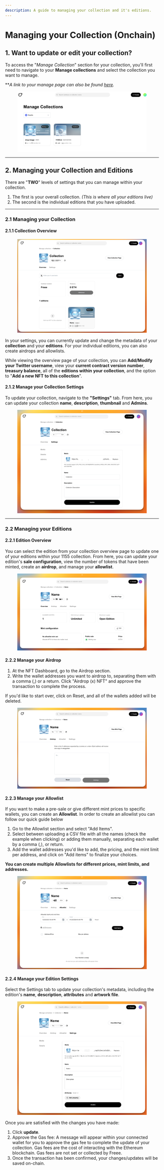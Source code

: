 ```yaml
---
description: A guide to managing your collection and it's editions.
---
```


# Managing your Collection (Onchain)

## 1. Want to update or edit your collection?

To access the "_Manage Collection_" section for your collection, you'll first need to navigate to your **Manage collections** and select the collection you want to manage.

\*\*_A link to your manage page can also be found_ [_here_](https://freee.xyz/manage)_._

<figure><img src="../../.gitbook/assets/image (11) (1).png" alt=""><figcaption></figcaption></figure>

***

## 2. Managing your Collection and Editions

There are "**TWO**" levels of settings that you can manage within your collection.

1. The first is your overall collection. _(This is where all your editions live)_
2. The second is the individual editions that you have uploaded.

***

### 2.1 Managing your Collection

#### 2.1.1 Collection Overview

<figure><img src="../../.gitbook/assets/image (13).png" alt=""><figcaption></figcaption></figure>

In your settings, you can currently update and change the metadata of your **collection** and your **editions**. For your individual editions, you can also create airdrops and allowlists.

While viewing the overview page of your collection, you can **Add/Modify your Twitter username**, view your **current contract version number**, **treasury balance**, all of the **editions within your collection**, and the option to "**Add a new NFT to this collection**".

#### 2.1.2 Manage your Collection Settings

To update your collection, navigate to the **"Settings"** tab. From here, you can update your collection **name**, **description**, **thumbnail** and **Admins**.

<figure><img src="../../.gitbook/assets/image (14).png" alt=""><figcaption></figcaption></figure>

***

### 2.2 Managing your Editions

#### 2.2.1 Edition Overview

You can select the edition from your collection overview page to update one of your editions within your 1155 collection. From here, you can update your edition's **sale configuration**, view the number of tokens that have been minted, create an **airdrop**, and manage your **allowlist**.

<figure><img src="../../.gitbook/assets/image (15).png" alt=""><figcaption></figcaption></figure>

#### 2.2.2 Manage your Airdrop

1. At the NFT Dashboard, go to the Airdrop section.
2. Write the wallet addresses you want to airdrop to, separating them with a comma (,) or a return. Click "Airdrop (x) NFT" and approve the transaction to complete the process.

If you'd like to start over, click on Reset, and all of the wallets added will be deleted.

<figure><img src="../../.gitbook/assets/image (16).png" alt=""><figcaption></figcaption></figure>

#### 2.2.3 Manage your Allowlist

If you want to make a pre-sale or give different mint prices to specific wallets, you can create an **Allowlist**. In order to create an allowlist you can follow our quick guide below

1. Go to the Allowlist section and select "Add Items".
2. Select between uploading a CSV file with all the names (check the example when clicking) or adding them manually, separating each wallet by a comma (,), or return.
3. Add the wallet addresses you'd like to add, the pricing, and the mint limit per address, and click on "Add items" to finalize your choices.

**You can create multiple Allowlists for different prices, mint limits, and addresses.**

<figure><img src="../../.gitbook/assets/image (17).png" alt=""><figcaption></figcaption></figure>

#### 2.2.4 Manage your Edition Settings

Select the Settings tab to update your collection's metadata, including the edition's **name**, **description**, **attributes** and **artwork file**.

<figure><img src="../../.gitbook/assets/image (18).png" alt=""><figcaption></figcaption></figure>

Once you are satisfied with the changes you have made:

1. Click **update**.
2. Approve the Gas fee: A message will appear within your connected wallet for you to approve the gas fee to complete the update of your collection. Gas fees are the cost of interacting with the Ethereum blockchain. Gas fees are not set or collected by Freee.
3. Once the transaction has been confirmed, your changes/updates will be saved on-chain.
